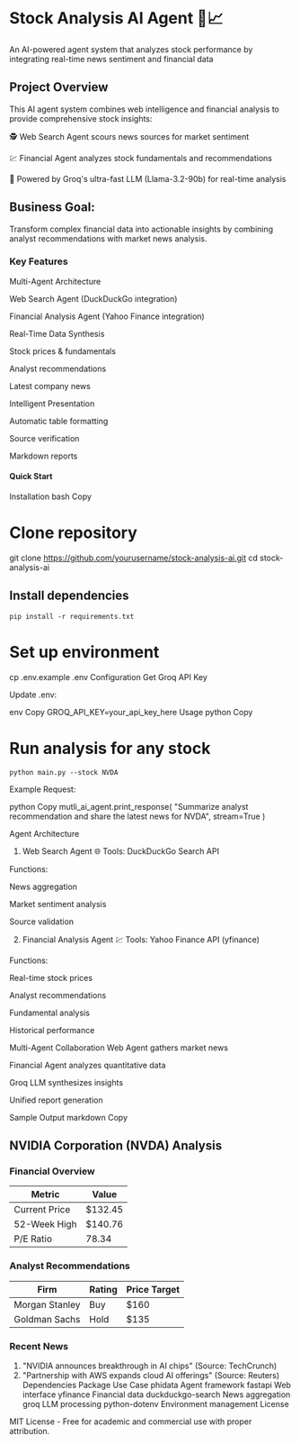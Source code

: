 # **Stock Analysis AI Agent 🤖📈**
An AI-powered agent system that analyzes stock performance by integrating real-time news sentiment and financial data

## Project Overview

This AI agent system combines web intelligence and financial analysis to provide comprehensive stock insights:

🕵️ Web Search Agent scours news sources for market sentiment

💹 Financial Agent analyzes stock fundamentals and recommendations

🤖 Powered by Groq's ultra-fast LLM (Llama-3.2-90b) for real-time analysis

## Business Goal: 
Transform complex financial data into actionable insights by combining analyst recommendations with market news analysis.

### Key Features
Multi-Agent Architecture

Web Search Agent (DuckDuckGo integration)

Financial Analysis Agent (Yahoo Finance integration)

Real-Time Data Synthesis

Stock prices & fundamentals

Analyst recommendations

Latest company news

Intelligent Presentation

Automatic table formatting

Source verification

Markdown reports

#### Quick Start
Installation
bash
Copy
# Clone repository
git clone https://github.com/yourusername/stock-analysis-ai.git
cd stock-analysis-ai

## Install dependencies
```
pip install -r requirements.txt
```

# Set up environment
cp .env.example .env
Configuration
Get Groq API Key

Update .env:

env
Copy
GROQ_API_KEY=your_api_key_here
Usage
python
Copy
# Run analysis for any stock
```
python main.py --stock NVDA
```
Example Request:

python
Copy
mutli_ai_agent.print_response(
    "Summarize analyst recommendation and share the latest news for NVDA", 
    stream=True
)

Agent Architecture
1. Web Search Agent 🌐
Tools: DuckDuckGo Search API

Functions:

News aggregation

Market sentiment analysis

Source validation

2. Financial Analysis Agent 💹
Tools: Yahoo Finance API (yfinance)

Functions:

Real-time stock prices

Analyst recommendations

Fundamental analysis

Historical performance

Multi-Agent Collaboration
Web Agent gathers market news

Financial Agent analyzes quantitative data

Groq LLM synthesizes insights

Unified report generation

Sample Output
markdown
Copy
## NVIDIA Corporation (NVDA) Analysis

### Financial Overview
| Metric          | Value       |
|-----------------|-------------|
| Current Price   | $132.45     |
| 52-Week High    | $140.76     |
| P/E Ratio       | 78.34       |

### Analyst Recommendations
| Firm          | Rating | Price Target |
|---------------|--------|--------------|
| Morgan Stanley| Buy    | $160         |
| Goldman Sachs | Hold   | $135         |

### Recent News
1. "NVIDIA announces breakthrough in AI chips" (Source: TechCrunch)
2. "Partnership with AWS expands cloud AI offerings" (Source: Reuters)
Dependencies
Package	Use Case
phidata	Agent framework
fastapi	Web interface
yfinance	Financial data
duckduckgo-search	News aggregation
groq	LLM processing
python-dotenv	Environment management
License

MIT License - Free for academic and commercial use with proper attribution.


